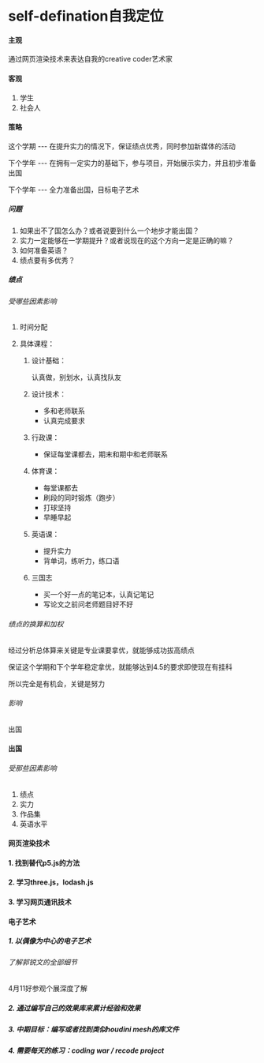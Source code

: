 # self-defination自我定位

#### 主观

通过网页渲染技术来表达自我的creative coder艺术家



#### 客观

1. 学生
2. 社会人



#### 策略



这个学期 --- 在提升实力的情况下，保证绩点优秀，同时参加新媒体的活动

下个学年 --- 在拥有一定实力的基础下，参与项目，开始展示实力，并且初步准备出国

下个学年 --- 全力准备出国，目标电子艺术



##### 问题

1. 如果出不了国怎么办？或者说要到什么一个地步才能出国？
2. 实力一定能够在一学期提升？或者说现在的这个方向一定是正确的嘛？
3. 如何准备英语？
4. 绩点要有多优秀？



##### 绩点

###### 受哪些因素影响

1. 时间分配

2. 具体课程：

   1. 设计基础：

      认真做，别划水，认真找队友

   2. 设计技术：

      * 多和老师联系
      * 认真完成要求

   3. 行政课：

      * 保证每堂课都去，期末和期中和老师联系

   4. 体育课：

      * 每堂课都去
      * 刷段的同时锻炼（跑步）
      * 打球坚持
      * 早睡早起

   5. 英语课：

      * 提升实力
      * 背单词，练听力，练口语

   6. 三国志

      * 买一个好一点的笔记本，认真记笔记
      * 写论文之前问老师题目好不好

###### 绩点的换算和加权

经过分析总体算来关键是专业课要拿优，就能够成功拔高绩点

保证这个学期和下个学年稳定拿优，就能够达到4.5的要求即使现在有挂科

所以完全是有机会，关键是努力

###### 影响

出国



#### 出国

###### 受那些因素影响

1. 绩点
2. 实力
3. 作品集
4. 英语水平



####  网页渲染技术

#### 1. 找到替代p5.js的方法

#### 2. 学习three.js，lodash.js

#### 3. 学习网页通讯技术







####  电子艺术

##### 1. 以偶像为中心的电子艺术

###### 了解郭锐文的全部细节

4月11好参观个展深度了解

##### 2. 通过编写自己的效果库来累计经验和效果

##### 3. 中期目标：编写或者找到类似houdini mesh的库文件

##### 4. 需要每天的练习：coding war / recode project



 

























